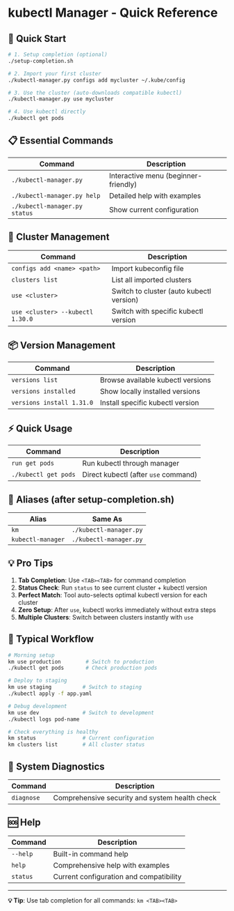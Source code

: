 # kubectl Manager - Quick Reference

## 🚀 Quick Start
```bash
# 1. Setup completion (optional)
./setup-completion.sh

# 2. Import your first cluster
./kubectl-manager.py configs add mycluster ~/.kube/config

# 3. Use the cluster (auto-downloads compatible kubectl)
./kubectl-manager.py use mycluster

# 4. Use kubectl directly
./kubectl get pods
```

## 📋 Essential Commands

| Command | Description |
|---------|-------------|
| `./kubectl-manager.py` | Interactive menu (beginner-friendly) |
| `./kubectl-manager.py help` | Detailed help with examples |
| `./kubectl-manager.py status` | Show current configuration |

## 🔧 Cluster Management

| Command | Description |
|---------|-------------|
| `configs add <name> <path>` | Import kubeconfig file |
| `clusters list` | List all imported clusters |
| `use <cluster>` | Switch to cluster (auto kubectl version) |
| `use <cluster> --kubectl 1.30.0` | Switch with specific kubectl version |

## 📦 Version Management  

| Command | Description |
|---------|-------------|
| `versions list` | Browse available kubectl versions |
| `versions installed` | Show locally installed versions |
| `versions install 1.31.0` | Install specific kubectl version |

## ⚡ Quick Usage

| Command | Description |
|---------|-------------|
| `run get pods` | Run kubectl through manager |
| `./kubectl get pods` | Direct kubectl (after `use` command) |

## 🎯 Aliases (after setup-completion.sh)

| Alias | Same As |
|-------|---------|
| `km` | `./kubectl-manager.py` |
| `kubectl-manager` | `./kubectl-manager.py` |

## 💡 Pro Tips

1. **Tab Completion**: Use `<TAB><TAB>` for command completion
2. **Status Check**: Run `status` to see current cluster + kubectl version  
3. **Perfect Match**: Tool auto-selects optimal kubectl version for each cluster
4. **Zero Setup**: After `use`, kubectl works immediately without extra steps
5. **Multiple Clusters**: Switch between clusters instantly with `use`

## 🔄 Typical Workflow

```bash
# Morning setup
km use production        # Switch to production
./kubectl get pods       # Check production pods

# Deploy to staging  
km use staging          # Switch to staging  
./kubectl apply -f app.yaml

# Debug development
km use dev              # Switch to development
./kubectl logs pod-name

# Check everything is healthy
km status               # Current configuration
km clusters list        # All cluster status
```

## 🧪 System Diagnostics

| Command | Description |
|---------|-------------|
| `diagnose` | Comprehensive security and system health check |

## 🆘 Help

| Command | Description |
|---------|-------------|
| `--help` | Built-in command help |
| `help` | Comprehensive help with examples |
| `status` | Current configuration and compatibility |

---
**💡 Tip**: Use tab completion for all commands: `km <TAB><TAB>`

